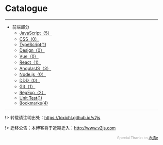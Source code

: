 # Catalogue

---

- 前端部分
	- [JavaScript（5）](/JavaScript/)
	- [CSS（0）](/CSS/)
	- [TypeScript(1)](/TypeScript/)
	- [Design（0）](/Design/)
	- [Vue（0）](/Vue/)
	- [React（1）](/React/)
	- [AngularJS（3）](/AngularJS/)
	- [Node.js（0）](/Node/)
	- [DDD（0）](/DDD/)
	- [Git（1）](/Git/)
	- [RegExp（2）](/RegExp/)
	- [Unit Test(1)](/UnitTest/)
	- [Bookmarks(4)](/Bookmarks/)

---

!> 转载请注明出处：https://toxichl.github.io/v2js

!> 迁移公告：本博客将于近期迁入：http://www.v2js.com

<div style="color:#aaa; font-size: 12px; text-align: right">Special Thanks to <a href="https://github.com/QingWei-Li">@清v</a></div> 






